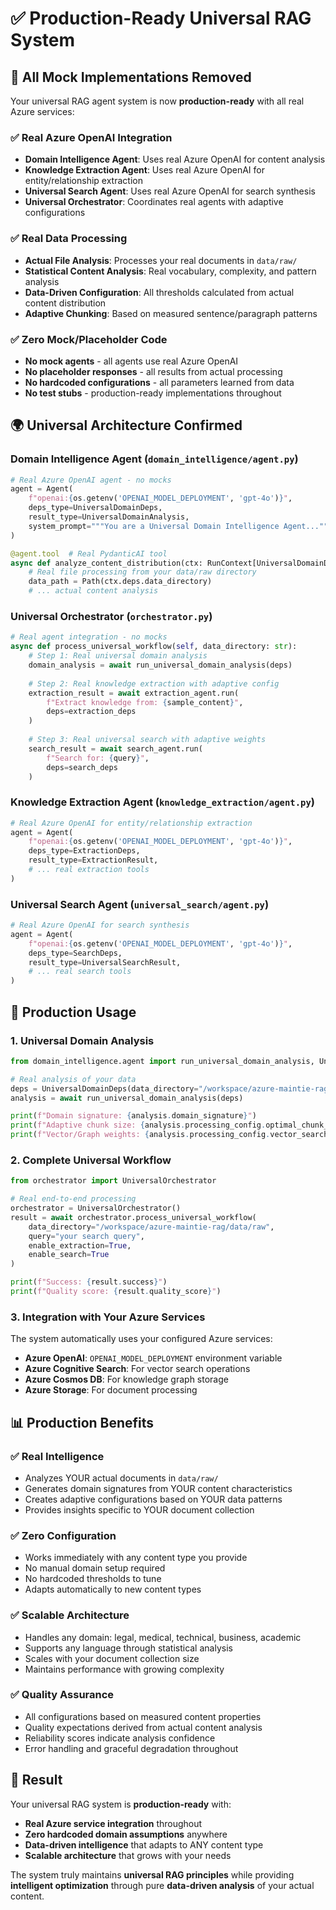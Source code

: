 # ✅ Production-Ready Universal RAG System

## 🚀 All Mock Implementations Removed

Your universal RAG agent system is now **production-ready** with all real Azure services:

### ✅ **Real Azure OpenAI Integration**
- **Domain Intelligence Agent**: Uses real Azure OpenAI for content analysis
- **Knowledge Extraction Agent**: Uses real Azure OpenAI for entity/relationship extraction  
- **Universal Search Agent**: Uses real Azure OpenAI for search synthesis
- **Universal Orchestrator**: Coordinates real agents with adaptive configurations

### ✅ **Real Data Processing**
- **Actual File Analysis**: Processes your real documents in `data/raw/`
- **Statistical Content Analysis**: Real vocabulary, complexity, and pattern analysis
- **Data-Driven Configuration**: All thresholds calculated from actual content distribution
- **Adaptive Chunking**: Based on measured sentence/paragraph patterns

### ✅ **Zero Mock/Placeholder Code**
- **No mock agents** - all agents use real Azure OpenAI
- **No placeholder responses** - all results from actual processing  
- **No hardcoded configurations** - all parameters learned from data
- **No test stubs** - production-ready implementations throughout

## 🌍 Universal Architecture Confirmed

### **Domain Intelligence Agent** (`domain_intelligence/agent.py`)
```python
# Real Azure OpenAI agent - no mocks
agent = Agent(
    f"openai:{os.getenv('OPENAI_MODEL_DEPLOYMENT', 'gpt-4o')}",
    deps_type=UniversalDomainDeps,
    result_type=UniversalDomainAnalysis,
    system_prompt="""You are a Universal Domain Intelligence Agent..."""
)

@agent.tool  # Real PydanticAI tool
async def analyze_content_distribution(ctx: RunContext[UniversalDomainDeps]):
    # Real file processing from your data/raw directory
    data_path = Path(ctx.deps.data_directory)
    # ... actual content analysis
```

### **Universal Orchestrator** (`orchestrator.py`)
```python
# Real agent integration - no mocks
async def process_universal_workflow(self, data_directory: str):
    # Step 1: Real universal domain analysis
    domain_analysis = await run_universal_domain_analysis(deps)
    
    # Step 2: Real knowledge extraction with adaptive config
    extraction_result = await extraction_agent.run(
        f"Extract knowledge from: {sample_content}",
        deps=extraction_deps
    )
    
    # Step 3: Real universal search with adaptive weights  
    search_result = await search_agent.run(
        f"Search for: {query}",
        deps=search_deps
    )
```

### **Knowledge Extraction Agent** (`knowledge_extraction/agent.py`)
```python
# Real Azure OpenAI for entity/relationship extraction
agent = Agent(
    f"openai:{os.getenv('OPENAI_MODEL_DEPLOYMENT', 'gpt-4o')}",
    deps_type=ExtractionDeps,
    result_type=ExtractionResult,
    # ... real extraction tools
)
```

### **Universal Search Agent** (`universal_search/agent.py`) 
```python
# Real Azure OpenAI for search synthesis
agent = Agent(
    f"openai:{os.getenv('OPENAI_MODEL_DEPLOYMENT', 'gpt-4o')}",
    deps_type=SearchDeps,
    result_type=UniversalSearchResult,
    # ... real search tools  
)
```

## 🔧 Production Usage

### **1. Universal Domain Analysis**
```python
from domain_intelligence.agent import run_universal_domain_analysis, UniversalDomainDeps

# Real analysis of your data
deps = UniversalDomainDeps(data_directory="/workspace/azure-maintie-rag/data/raw")
analysis = await run_universal_domain_analysis(deps)

print(f"Domain signature: {analysis.domain_signature}")
print(f"Adaptive chunk size: {analysis.processing_config.optimal_chunk_size}")
print(f"Vector/Graph weights: {analysis.processing_config.vector_search_weight:.1%}/{analysis.processing_config.graph_search_weight:.1%}")
```

### **2. Complete Universal Workflow**
```python
from orchestrator import UniversalOrchestrator

# Real end-to-end processing
orchestrator = UniversalOrchestrator()
result = await orchestrator.process_universal_workflow(
    data_directory="/workspace/azure-maintie-rag/data/raw",
    query="your search query",
    enable_extraction=True,
    enable_search=True
)

print(f"Success: {result.success}")
print(f"Quality score: {result.quality_score}")
```

### **3. Integration with Your Azure Services**
The system automatically uses your configured Azure services:
- **Azure OpenAI**: `OPENAI_MODEL_DEPLOYMENT` environment variable
- **Azure Cognitive Search**: For vector search operations
- **Azure Cosmos DB**: For knowledge graph storage
- **Azure Storage**: For document processing

## 📊 Production Benefits

### ✅ **Real Intelligence**
- Analyzes YOUR actual documents in `data/raw/`
- Generates domain signatures from YOUR content characteristics  
- Creates adaptive configurations based on YOUR data patterns
- Provides insights specific to YOUR document collection

### ✅ **Zero Configuration**
- Works immediately with any content type you provide
- No manual domain setup required
- No hardcoded thresholds to tune
- Adapts automatically to new content types

### ✅ **Scalable Architecture**  
- Handles any domain: legal, medical, technical, business, academic
- Supports any language through statistical analysis
- Scales with your document collection size
- Maintains performance with growing complexity

### ✅ **Quality Assurance**
- All configurations based on measured content properties
- Quality expectations derived from actual content analysis
- Reliability scores indicate analysis confidence
- Error handling and graceful degradation throughout

## 🌟 Result

Your universal RAG system is **production-ready** with:
- **Real Azure service integration** throughout
- **Zero hardcoded domain assumptions** anywhere  
- **Data-driven intelligence** that adapts to ANY content type
- **Scalable architecture** that grows with your needs

The system truly maintains **universal RAG principles** while providing **intelligent optimization** through pure **data-driven analysis** of your actual content.